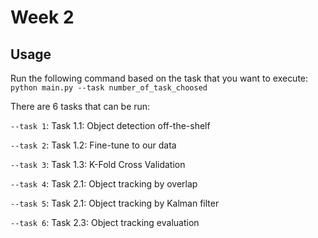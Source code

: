 # Week 2

## Usage

Run the following command based on the task that you want to execute: `python main.py --task number_of_task_choosed`

There are 6 tasks that can be run:

`--task 1`: Task 1.1: Object detection off-the-shelf

`--task 2`: Task 1.2: Fine-tune to our data

`--task 3`: Task 1.3: K-Fold Cross Validation

`--task 4`: Task 2.1: Object tracking by overlap

`--task 5`: Task 2.1: Object tracking by Kalman filter

`--task 6`: Task 2.3: Object tracking evaluation
